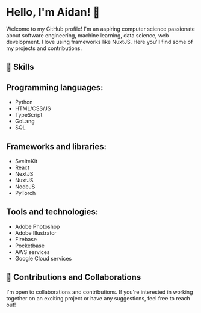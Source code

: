 # Hello, I'm Aidan! 👋

Welcome to my GitHub profile! I'm an aspiring computer science passionate about software engineering, machine learning, data science, web development. I love using frameworks like NuxtJS. Here you'll find some of my projects and contributions.

## 🌱 Skills

## Programming languages: 

- Python
- HTML/CSS/JS
- TypeScript
- GoLang
- SQL

## Frameworks and libraries: 

- SvelteKit
- React
- NextJS
- NuxtJS
- NodeJS
- PyTorch

## Tools and technologies: 

- Adobe Photoshop
- Adobe Illustrator
- Firebase
- Pocketbase
- AWS services
- Google Cloud services

## 🤝 Contributions and Collaborations

I'm open to collaborations and contributions. If you're interested in working together on an exciting project or have any suggestions, feel free to reach out!
